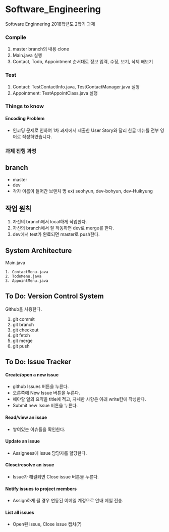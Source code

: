 # Software_Engineering
Software Enginnering 2018학년도 2학기 과제



### Compile

1. master branch의 내용 clone
2. Main.java 실행
3. Contact, Todo, Appointment 순서대로 정보 입력, 수정, 보기, 삭제 해보기



### Test

1. Contact: TestContactInfo.java, TestContactManager.java 실행
2. Appointment: TestAppointClass.java 실행



### Things to know

#### Encoding Problem

- 인코딩 문제로 인하여 1차 과제에서 제출한 User Story와  달리 한글 메뉴를 전부 영어로 작성하였습니다.



### 과제 진행 과정

## branch
- master
- dev 
- 각자 이름이 들어간 브랜치 명 ex) seohyun, dev-bohyun, dev-Huikyung



## 작업 원칙
1. 자신의 branch에서 local하게 작업한다. 
2. 자신의 branch에서 잘 작동하면 dev로 merge를 한다.
3. dev에서 test가 완료되면 master로 push한다.



## System Architecture

Main.java

 	1. ContactMenu.java
 	2. TodoMenu.java
 	3. AppointMenu.java



## To Do: Version Control System
Github을 사용한다.
1. git commit
2. git branch
3. git checkout
4. git fetch
5. git merge
6. git push



## To Do: Issue Tracker
#### Create/open a new issue

- github Issues 버튼을 누른다.
- 오른쪽에 New Issue 버튼을 누른다.
- 해야할 일의 요약을 title에 적고, 자세한 사항은 아래 write칸에 작성한다.
- Submit new Issue 버튼을 누른다.


#### Read/view an issue

- 쌓여있는 이슈들을 확인한다.



#### Update an issue

- Assignees에 issue 담당자를 할당한다.



#### Close/resolve an issue

- Issue가 해결되면 Close issue 버튼을 누른다.



#### Notify issues to project members

- Assign하게 될 경우 연동된 이메일 계정으로 안내 메일 전송.



#### List all issues

- Open된 issue, Close issue 캡처(?)
